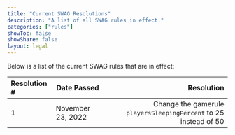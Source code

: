 ```yaml
---
title: "Current SWAG Resolutions"
description: "A list of all SWAG rules in effect."
categories: ["rules"]
showToc: false
showShare: false
layout: legal
---
```


Below is a list of the current SWAG rules that are in effect:

| Resolution # | Date Passed | Resolution |
|:-------------|-------------|-----------:|
|1|November 23, 2022| Change the gamerule `playersSleepingPercent` to 25 instead of 50 |